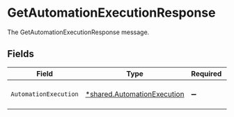 # GetAutomationExecutionResponse

The GetAutomationExecutionResponse message.


## Fields

| Field                                                                            | Type                                                                             | Required                                                                         | Description                                                                      |
| -------------------------------------------------------------------------------- | -------------------------------------------------------------------------------- | -------------------------------------------------------------------------------- | -------------------------------------------------------------------------------- |
| `AutomationExecution`                                                            | [*shared.AutomationExecution](../../../pkg/models/shared/automationexecution.md) | :heavy_minus_sign:                                                               | The AutomationExecution message.                                                 |